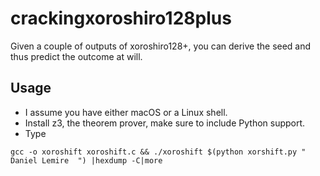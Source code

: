 # crackingxoroshiro128plus

Given a couple of outputs of xoroshiro128+, you can derive the seed and thus predict the outcome at will.

## Usage

- I assume you have either macOS or a Linux shell.
- Install z3, the theorem prover, make sure to include Python support.
- Type
```
gcc -o xoroshift xoroshift.c && ./xoroshift $(python xorshift.py " Daniel Lemire  ") |hexdump -C|more
```

